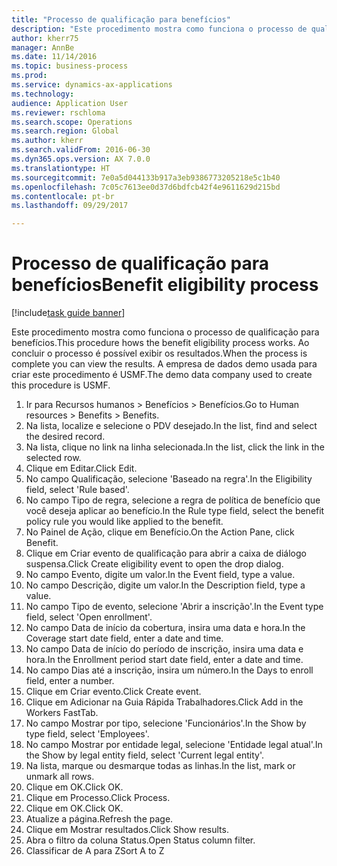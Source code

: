 ```yaml
--- 
title: "Processo de qualificação para benefícios"
description: "Este procedimento mostra como funciona o processo de qualificação para benefícios."
author: kherr75
manager: AnnBe
ms.date: 11/14/2016
ms.topic: business-process
ms.prod: 
ms.service: dynamics-ax-applications
ms.technology: 
audience: Application User
ms.reviewer: rschloma
ms.search.scope: Operations
ms.search.region: Global
ms.author: kherr
ms.search.validFrom: 2016-06-30
ms.dyn365.ops.version: AX 7.0.0
ms.translationtype: HT
ms.sourcegitcommit: 7e0a5d044133b917a3eb9386773205218e5c1b40
ms.openlocfilehash: 7c05c7613ee0d37d6bdfcb42f4e9611629d215bd
ms.contentlocale: pt-br
ms.lasthandoff: 09/29/2017

---
```

# <a name="benefit-eligibility-process"></a><span data-ttu-id="93310-103">Processo de qualificação para benefícios</span><span class="sxs-lookup"><span data-stu-id="93310-103">Benefit eligibility process</span></span>

[!include[task guide banner](../../includes/task-guide-banner.md)]

<span data-ttu-id="93310-104">Este procedimento mostra como funciona o processo de qualificação para benefícios.</span><span class="sxs-lookup"><span data-stu-id="93310-104">This procedure hows the benefit eligibility process works.</span></span> <span data-ttu-id="93310-105">Ao concluir o processo é possível exibir os resultados.</span><span class="sxs-lookup"><span data-stu-id="93310-105">When the process is complete you can view the results.</span></span> <span data-ttu-id="93310-106">A empresa de dados demo usada para criar este procedimento é USMF.</span><span class="sxs-lookup"><span data-stu-id="93310-106">The demo data company used to create this procedure is USMF.</span></span>

1. <span data-ttu-id="93310-107">Ir para Recursos humanos > Benefícios > Benefícios.</span><span class="sxs-lookup"><span data-stu-id="93310-107">Go to Human resources > Benefits > Benefits.</span></span>
2. <span data-ttu-id="93310-108">Na lista, localize e selecione o PDV desejado.</span><span class="sxs-lookup"><span data-stu-id="93310-108">In the list, find and select the desired record.</span></span>
3. <span data-ttu-id="93310-109">Na lista, clique no link na linha selecionada.</span><span class="sxs-lookup"><span data-stu-id="93310-109">In the list, click the link in the selected row.</span></span>
4. <span data-ttu-id="93310-110">Clique em Editar.</span><span class="sxs-lookup"><span data-stu-id="93310-110">Click Edit.</span></span>
5. <span data-ttu-id="93310-111">No campo Qualificação, selecione 'Baseado na regra'.</span><span class="sxs-lookup"><span data-stu-id="93310-111">In the Eligibility field, select 'Rule based'.</span></span>
6. <span data-ttu-id="93310-112">No campo Tipo de regra, selecione a regra de política de benefício que você deseja aplicar ao benefício.</span><span class="sxs-lookup"><span data-stu-id="93310-112">In the Rule type field, select the benefit policy rule you would like applied to the benefit.</span></span>
7. <span data-ttu-id="93310-113">No Painel de Ação, clique em Benefício.</span><span class="sxs-lookup"><span data-stu-id="93310-113">On the Action Pane, click Benefit.</span></span>
8. <span data-ttu-id="93310-114">Clique em Criar evento de qualificação para abrir a caixa de diálogo suspensa.</span><span class="sxs-lookup"><span data-stu-id="93310-114">Click Create eligibility event to open the drop dialog.</span></span>
9. <span data-ttu-id="93310-115">No campo Evento, digite um valor.</span><span class="sxs-lookup"><span data-stu-id="93310-115">In the Event field, type a value.</span></span>
10. <span data-ttu-id="93310-116">No campo Descrição, digite um valor.</span><span class="sxs-lookup"><span data-stu-id="93310-116">In the Description field, type a value.</span></span>
11. <span data-ttu-id="93310-117">No campo Tipo de evento, selecione 'Abrir a inscrição'.</span><span class="sxs-lookup"><span data-stu-id="93310-117">In the Event type field, select 'Open enrollment'.</span></span>
12. <span data-ttu-id="93310-118">No campo Data de início da cobertura, insira uma data e hora.</span><span class="sxs-lookup"><span data-stu-id="93310-118">In the Coverage start date field, enter a date and time.</span></span>
13. <span data-ttu-id="93310-119">No campo Data de início do período de inscrição, insira uma data e hora.</span><span class="sxs-lookup"><span data-stu-id="93310-119">In the Enrollment period start date field, enter a date and time.</span></span>
14. <span data-ttu-id="93310-120">No campo Dias até a inscrição, insira um número.</span><span class="sxs-lookup"><span data-stu-id="93310-120">In the Days to enroll field, enter a number.</span></span>
15. <span data-ttu-id="93310-121">Clique em Criar evento.</span><span class="sxs-lookup"><span data-stu-id="93310-121">Click Create event.</span></span>
16. <span data-ttu-id="93310-122">Clique em Adicionar na Guia Rápida Trabalhadores.</span><span class="sxs-lookup"><span data-stu-id="93310-122">Click Add in the Workers FastTab.</span></span>
17. <span data-ttu-id="93310-123">No campo Mostrar por tipo, selecione 'Funcionários'.</span><span class="sxs-lookup"><span data-stu-id="93310-123">In the Show by type field, select 'Employees'.</span></span>
18. <span data-ttu-id="93310-124">No campo Mostrar por entidade legal, selecione 'Entidade legal atual'.</span><span class="sxs-lookup"><span data-stu-id="93310-124">In the Show by legal entity field, select 'Current legal entity'.</span></span>
19. <span data-ttu-id="93310-125">Na lista, marque ou desmarque todas as linhas.</span><span class="sxs-lookup"><span data-stu-id="93310-125">In the list, mark or unmark all rows.</span></span>
20. <span data-ttu-id="93310-126">Clique em OK.</span><span class="sxs-lookup"><span data-stu-id="93310-126">Click OK.</span></span>
21. <span data-ttu-id="93310-127">Clique em Processo.</span><span class="sxs-lookup"><span data-stu-id="93310-127">Click Process.</span></span>
22. <span data-ttu-id="93310-128">Clique em OK.</span><span class="sxs-lookup"><span data-stu-id="93310-128">Click OK.</span></span>
23. <span data-ttu-id="93310-129">Atualize a página.</span><span class="sxs-lookup"><span data-stu-id="93310-129">Refresh the page.</span></span>
24. <span data-ttu-id="93310-130">Clique em Mostrar resultados.</span><span class="sxs-lookup"><span data-stu-id="93310-130">Click Show results.</span></span>
25. <span data-ttu-id="93310-131">Abra o filtro da coluna Status.</span><span class="sxs-lookup"><span data-stu-id="93310-131">Open Status column filter.</span></span>
26. <span data-ttu-id="93310-132">Classificar de A para Z</span><span class="sxs-lookup"><span data-stu-id="93310-132">Sort A to Z</span></span>


